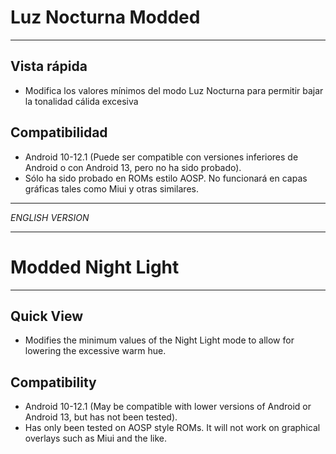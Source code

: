 # Luz Nocturna Modded

---
## Vista rápida
- Modifica los valores mínimos del modo Luz Nocturna para permitir bajar la tonalidad cálida excesiva

## Compatibilidad
- Android 10-12.1 (Puede ser compatible con versiones inferiores de Android o con Android 13, pero no ha sido probado).
- Sólo ha sido probado en ROMs estilo AOSP. No funcionará en capas gráficas tales como Miui y otras similares.

---

*ENGLISH VERSION*

---

# Modded Night Light

---
## Quick View
- Modifies the minimum values of the Night Light mode to allow for lowering the excessive warm hue.

## Compatibility
- Android 10-12.1 (May be compatible with lower versions of Android or Android 13, but has not been tested).
- Has only been tested on AOSP style ROMs. It will not work on graphical overlays such as Miui and the like.
